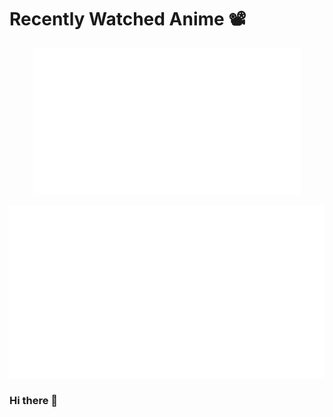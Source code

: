# Recently Watched Anime 📽️

 

<p align="center">
    <a href="" target="_blank"><img src="https://github.com/mrzhu666/bangumi-anime/blob/main/status.svg" alt="bangumi Status" width="85%"/></a>
</p>

![bangumi-anmie](https://github.com/mrzhu666/bangumi-anime/blob/main/status.svg)

### Hi there 👋

<!--
**mrzhu666/mrzhu666** is a ✨ _special_ ✨ repository because its `README.md` (this file) appears on your GitHub profile.

Here are some ideas to get you started:

- 🔭 I’m currently working on ...
- 🌱 I’m currently learning ...
- 👯 I’m looking to collaborate on ...
- 🤔 I’m looking for help with ...
- 💬 Ask me about ...
- 📫 How to reach me: ...
- 😄 Pronouns: ...
- ⚡ Fun fact: ...
-->
